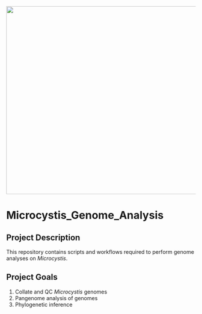 <img src="Bloom_Image.jpeg" width="700" height="500">

# Microcystis_Genome_Analysis  


## Project Description

This repository contains scripts and workflows required to perform genome analyses on _Microcystis_. 

## Project Goals
1. Collate and QC _Microcystis_ genomes
2. Pangenome analysis of genomes
3. Phylogenetic inference
